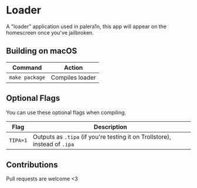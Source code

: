 # Loader
A "loader" application used in palera1n, this app will appear on the homescreen once you've jailbroken.

## Building on macOS
| Command          | Action                                     | 
| ---------------  | ------------------------------------------ |
| `make package`   | Compiles loader                            |

## Optional Flags
You can use these optional flags when compiling.

| Flag       | Description                           |
| ---------- | ------------------------------------- |
| `TIPA=1`   | Outputs as `.tipa` (if you're testing it on Trollstore), instead of `.ipa` |

## Contributions
Pull requests are welcome <3

